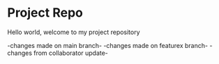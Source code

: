 # Project Repo

Hello world, welcome to my project repository


-changes made on main branch-
-changes made on featurex branch-
-changes from collaborator update-
